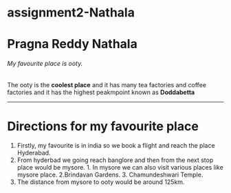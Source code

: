 # assignment2-Nathala
# Pragna Reddy Nathala
###### My favourite place is ooty.
The ooty is the **coolest place** and it has many tea factories and coffee factories and it has the highest peakmpoint known as **Doddabetta**

***

# Directions for my favourite place
1. Firstly, my favourite is in india so we book a flight and reach the place Hyderabad.
2. From hyderbad we going reach banglore and then from the next stop place would be mysore.
                1. In mysore we can also visit various places like mysore place.
                2.Brindavan Gardens.
                3.  Chamundeshwari Temple.
3. The distance from mysore to ooty would be around 125km.

